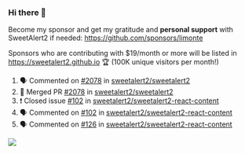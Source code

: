 ### Hi there 👋

Become my sponsor and get my gratitude and **personal support** with SweetAlert2 if needed: https://github.com/sponsors/limonte

Sponsors who are contributing with $19/month or more will be listed in https://sweetalert2.github.io 🏆 (100K unique visitors per month!)

<!--START_SECTION:activity-->
1. 🗣 Commented on [#2078](https://github.com/sweetalert2/sweetalert2/issues/2078) in [sweetalert2/sweetalert2](https://github.com/sweetalert2/sweetalert2)
2. 🎉 Merged PR [#2078](https://github.com/sweetalert2/sweetalert2/pull/2078) in [sweetalert2/sweetalert2](https://github.com/sweetalert2/sweetalert2)
3. ❗️ Closed issue [#102](https://github.com/sweetalert2/sweetalert2-react-content/issues/102) in [sweetalert2/sweetalert2-react-content](https://github.com/sweetalert2/sweetalert2-react-content)
4. 🗣 Commented on [#102](https://github.com/sweetalert2/sweetalert2-react-content/issues/102) in [sweetalert2/sweetalert2-react-content](https://github.com/sweetalert2/sweetalert2-react-content)
5. 🗣 Commented on [#126](https://github.com/sweetalert2/sweetalert2-react-content/issues/126) in [sweetalert2/sweetalert2-react-content](https://github.com/sweetalert2/sweetalert2-react-content)
<!--END_SECTION:activity-->

![](https://github-readme-stats.vercel.app/api?username=limonte&theme=vue&show_icons=true)
